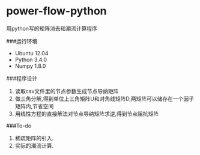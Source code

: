 # power-flow-python
用python写的矩阵消去和潮流计算程序

###运行环境
* Ubuntu 12.04
* Python 3.4.0
* Numpy 1.8.0

###程序设计
1. 读取csv文件里的节点参数生成节点导纳矩阵
2. 做三角分解,得到单位上三角矩阵U和对角线矩阵D,两矩阵可以储存在一个因子矩阵内,节省空间
3. 用线性方程的直接解法对节点导纳矩阵求逆,得到节点阻抗矩阵

###To-do
1. 稀疏矩阵的引入.
2. 实际的潮流计算.
